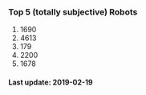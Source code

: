 ### Top 5 (totally subjective) Robots


1. 1690
2. 4613
3. 179
4. 2200
5. 1678

#### Last update: 2019-02-19
